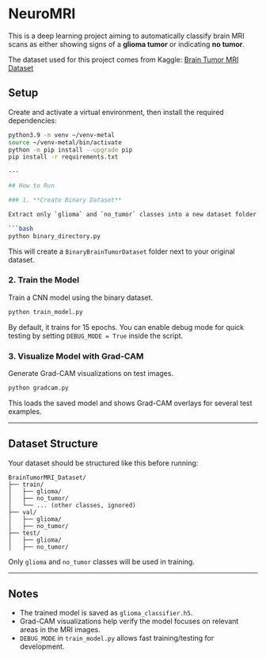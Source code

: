 # NeuroMRI

This is a deep learning project aiming to automatically classify brain MRI scans as either showing signs of a **glioma tumor** or indicating **no tumor**. 

The dataset used for this project comes from Kaggle:
[Brain Tumor MRI Dataset](https://www.kaggle.com/datasets/masoudnickparvar/brain-tumor-mri-dataset)


## Setup

Create and activate a virtual environment, then install the required dependencies:

```bash
python3.9 -m venv ~/venv-metal
source ~/venv-metal/bin/activate
python -m pip install --upgrade pip
pip install -r requirements.txt

---

## How to Run

### 1. **Create Binary Dataset**

Extract only `glioma` and `no_tumor` classes into a new dataset folder.

```bash
python binary_directory.py
```

This will create a `BinaryBrainTumorDataset` folder next to your original dataset.

### 2. **Train the Model**

Train a CNN model using the binary dataset.

```bash
python train_model.py
```

By default, it trains for 15 epochs. You can enable debug mode for quick testing by setting `DEBUG_MODE = True` inside the script.

### 3. **Visualize Model with Grad-CAM**

Generate Grad-CAM visualizations on test images.

```bash
python gradcam.py
```

This loads the saved model and shows Grad-CAM overlays for several test examples.

---

## Dataset Structure

Your dataset should be structured like this before running:

```
BrainTumorMRI_Dataset/
├── train/
│   ├── glioma/
│   ├── no_tumor/
│   └── ... (other classes, ignored)
├── val/
│   ├── glioma/
│   ├── no_tumor/
├── test/
│   ├── glioma/
│   ├── no_tumor/
```

Only `glioma` and `no_tumor` classes will be used in training.

---

## Notes

* The trained model is saved as `glioma_classifier.h5`.
* Grad-CAM visualizations help verify the model focuses on relevant areas in the MRI images.
* `DEBUG_MODE` in `train_model.py` allows fast training/testing for development.